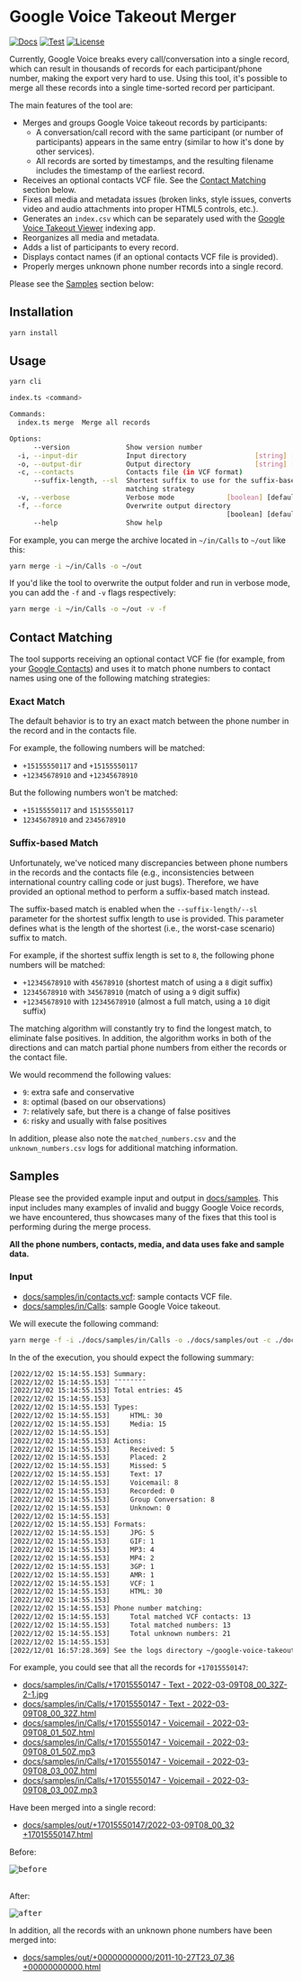 # Google Voice Takeout Merger

[![Docs](https://img.shields.io/badge/docs-%F0%9F%93%84-blue)](https://github.com/lbeder/google-voice-takeout-merger)
[![Test](https://github.com/lbeder/google-voice-takeout-merger/actions/workflows/ci.yml/badge.svg)](https://github.com/lbeder/google-voice-takeout-merger/actions/workflows/ci.yml)
[![License](https://img.shields.io/github/license/lbeder/google-voice-takeout-merger?style=flat-square)](https://github.com/lbeder/google-voice-takeout-merger/blob/master/LICENSE)

Currently, Google Voice breaks every call/conversation into a single record, which can result in thousands of records for each participant/phone number, making the export very hard to use. Using this tool, it's possible to merge all these records into a single time-sorted record per participant.

The main features of the tool are:

* Merges and groups Google Voice takeout records by participants:
  * A conversation/call record with the same participant (or number of participants) appears in the same entry (similar to how it's done by other services).
  * All records are sorted by timestamps, and the resulting filename includes the timestamp of the earliest record.
* Receives an optional contacts VCF file. See the [Contact Matching](#contact-matching) section below.
* Fixes all media and metadata issues (broken links, style issues, converts video and audio attachments into proper HTML5 controls, etc.).
* Generates an `index.csv` which can be separately used with the [Google Voice Takeout Viewer](https://github.com/lbeder/google-voice-takeout-viewer) indexing app.
* Reorganizes all media and metadata.
* Adds a list of participants to every record.
* Displays contact names (if an optional contacts VCF file is provided).
* Properly merges unknown phone number records into a single record.

Please see the [Samples](#samples) section below:

## Installation

```sh
yarn install
```

## Usage

```sh
yarn cli

index.ts <command>

Commands:
  index.ts merge  Merge all records

Options:
      --version              Show version number                       [boolean]
  -i, --input-dir            Input directory                 [string] [required]
  -o, --output-dir           Output directory                [string] [required]
  -c, --contacts             Contacts file (in VCF format)              [string]
      --suffix-length, --sl  Shortest suffix to use for the suffix-based
                             matching strategy                          [number]
  -v, --verbose              Verbose mode             [boolean] [default: false]
  -f, --force                Overwrite output directory
                                                      [boolean] [default: false]
      --help                 Show help                                 [boolean]
```

For example, you can merge the archive located in `~/in/Calls` to `~/out` like this:

```sh
yarn merge -i ~/in/Calls -o ~/out
```

If you'd like the tool to overwrite the output folder and run in verbose mode, you can add the `-f` and `-v` flags respectively:

```sh
yarn merge -i ~/in/Calls -o ~/out -v -f
```

## Contact Matching

The tool supports receiving an optional contact VCF fie (for example, from your [Google Contacts](https://support.google.com/contacts/answer/7199294)) and uses it to match phone numbers to contact names using one of the following matching strategies:

### Exact Match

The default behavior is to try an exact match between the phone number in the record and in the contacts file.

For example, the following numbers will be matched:

* `+15155550117` and `+15155550117`
* `+12345678910` and `+12345678910`

But the following numbers won't be matched:

* `+15155550117` and `15155550117`
* `12345678910` and `2345678910`

### Suffix-based Match

Unfortunately, we've noticed many discrepancies between phone numbers in the records and the contacts file (e.g., inconsistencies between international country calling code or just bugs). Therefore, we have provided an optional method to perform a suffix-based match instead.

The suffix-based match is enabled when the `--suffix-length/--sl` parameter for the shortest suffix length to use is provided. This parameter defines what is the length of the shortest (i.e., the worst-case scenario) suffix to match.

For example, if the shortest suffix length is set to `8`, the following phone numbers will be matched:

* `+12345678910` with `45678910` (shortest match of using a `8` digit suffix)
* `12345678910` with `345678910` (match of using a `9` digit suffix)
* `+12345678910` with `12345678910` (almost a full match, using a `10` digit suffix)

The matching algorithm will constantly try to find the longest match, to eliminate false positives. In addition, the algorithm works in both of the directions and can match partial phone numbers from either the records or the contact file.

We would recommend the following values:

* `9`: extra safe and conservative
* `8`: optimal (based on our observations)
* `7`: relatively safe, but there is a change of false positives
* `6`: risky and usually with false positives

In addition, please also note the `matched_numbers.csv` and the `unknown_numbers.csv` logs for additional matching information.

## Samples

Please see the provided example input and output in [docs/samples](docs/samples). This input includes many examples of invalid and buggy Google Voice records, we have encountered, thus showcases many of the fixes that this tool is performing during the merge process.

**All the phone numbers, contacts, media, and data uses fake and sample data.**

### Input

* [docs/samples/in/contacts.vcf](docs/samples/in/contacts.vcf): sample contacts VCF file.
* [docs/samples/in/Calls](docs/samples/in/Calls): sample Google Voice takeout.

We will execute the following command:

```sh
yarn merge -f -i ./docs/samples/in/Calls -o ./docs/samples/out -c ./docs/samples/in/contacts.vcf --sl 8
```

In the of the execution, you should expect the following summary:

```sh
[2022/12/02 15:14:55.153] Summary:
[2022/12/02 15:14:55.153] ¯¯¯¯¯¯¯¯
[2022/12/02 15:14:55.153] Total entries: 45
[2022/12/02 15:14:55.153]
[2022/12/02 15:14:55.153] Types:
[2022/12/02 15:14:55.153]     HTML: 30
[2022/12/02 15:14:55.153]     Media: 15
[2022/12/02 15:14:55.153]
[2022/12/02 15:14:55.153] Actions:
[2022/12/02 15:14:55.153]     Received: 5
[2022/12/02 15:14:55.153]     Placed: 2
[2022/12/02 15:14:55.153]     Missed: 5
[2022/12/02 15:14:55.153]     Text: 17
[2022/12/02 15:14:55.153]     Voicemail: 8
[2022/12/02 15:14:55.153]     Recorded: 0
[2022/12/02 15:14:55.153]     Group Conversation: 8
[2022/12/02 15:14:55.153]     Unknown: 0
[2022/12/02 15:14:55.153]
[2022/12/02 15:14:55.153] Formats:
[2022/12/02 15:14:55.153]     JPG: 5
[2022/12/02 15:14:55.153]     GIF: 1
[2022/12/02 15:14:55.153]     MP3: 4
[2022/12/02 15:14:55.153]     MP4: 2
[2022/12/02 15:14:55.153]     3GP: 1
[2022/12/02 15:14:55.153]     AMR: 1
[2022/12/02 15:14:55.153]     VCF: 1
[2022/12/02 15:14:55.153]     HTML: 30
[2022/12/02 15:14:55.153]
[2022/12/02 15:14:55.153] Phone number matching:
[2022/12/02 15:14:55.153]     Total matched VCF contacts: 13
[2022/12/02 15:14:55.153]     Total matched numbers: 13
[2022/12/02 15:14:55.153]     Total unknown numbers: 21
[2022/12/02 15:14:55.153]
[2022/12/01 16:57:28.369] See the logs directory ~/google-voice-takeout-merger/docs/samples/out/logs for lists of known/unknown numbers
```

For example, you could see that all the records for `+17015550147`:

* [docs/samples/in/Calls/+17015550147 - Text - 2022-03-09T08_00_32Z-2-1.jpg](docs/samples/in/Calls/+17015550147%20-%20Text%20-%202022-03-09T08_00_32Z-2-1.jpg)
* [docs/samples/in/Calls/+17015550147 - Text - 2022-03-09T08_00_32Z.html](docs/samples/in/Calls/+17015550147%20-%20Text%20-%202022-03-09T08_00_32Z.html)
* [docs/samples/in/Calls/+17015550147 - Voicemail - 2022-03-09T08_01_50Z.html](docs/samples/in/Calls/+17015550147%20-%20Voicemail%20-%202022-03-09T08_01_50Z.html)
* [docs/samples/in/Calls/+17015550147 - Voicemail - 2022-03-09T08_01_50Z.mp3](docs/samples/in/Calls/+17015550147%20-%20Voicemail%20-%202022-03-09T08_01_50Z.mp3)
* [docs/samples/in/Calls/+17015550147 - Voicemail - 2022-03-09T08_03_00Z.html](docs/samples/in/Calls/+17015550147%20-%20Voicemail%20-%202022-03-09T08_03_00Z.html)
* [docs/samples/in/Calls/+17015550147 - Voicemail - 2022-03-09T08_03_00Z.mp3](docs/samples/in/Calls/+17015550147%20-%20Voicemail%20-%202022-03-09T08_03_00Z.mp3)

Have been merged into a single record:

* [docs/samples/out/+17015550147/2022-03-09T08_00_32 +17015550147.html](docs/samples/out/+17015550147/2022-03-09T08_00_32%20%2B17015550147.html)

Before:

<kbd>
  <img src="docs/images/2022-03-09T08_00_32%20%2B17015550147-before.png" alt="before"/>
</kbd>

\
After:

<kbd>
  <img src="docs/images/2022-03-09T08_00_32%20%2B17015550147-after.png" alt="after"/>
</kbd>

In addition, all the records with an unknown phone numbers have been merged into:

* [docs/samples/out/+00000000000/2011-10-27T23_07_36 +00000000000.html](docs/samples/out/+00000000000/2011-10-27T23_07_36%20%2B00000000000.html)
